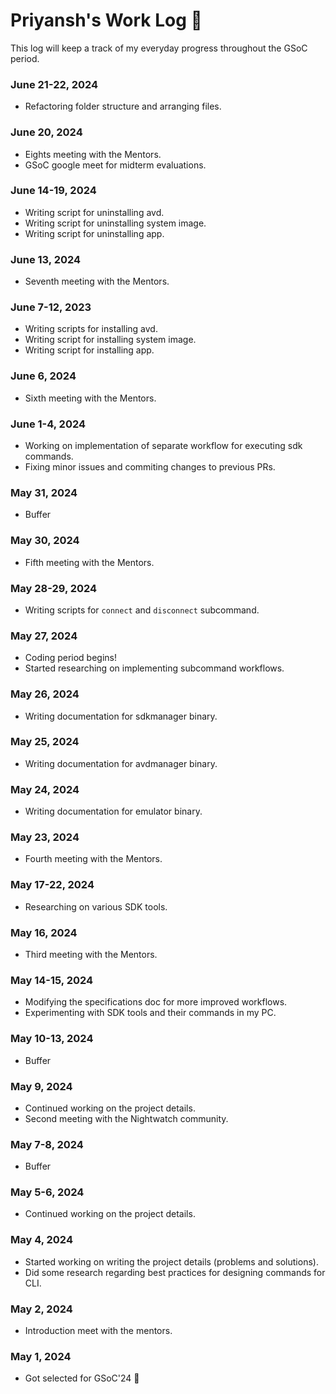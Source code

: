 # Priyansh's Work Log :memo:

This log will keep a track of my everyday progress throughout the GSoC period.

### June 21-22, 2024

- Refactoring folder structure and arranging files.

### June 20, 2024

- Eights meeting with the Mentors.
- GSoC google meet for midterm evaluations.

### June 14-19, 2024

- Writing script for uninstalling avd.
- Writing script for uninstalling system image.
- Writing script for uninstalling app.

### June 13, 2024

- Seventh meeting with the Mentors.

### June 7-12, 2023

- Writing scripts for installing avd.
- Writing script for installing system image.
- Writing script for installing app.

### June 6, 2024

- Sixth meeting with the Mentors.

### June 1-4, 2024

- Working on implementation of separate workflow for executing sdk commands.
- Fixing minor issues and commiting changes to previous PRs.

### May 31, 2024

- Buffer

### May 30, 2024

- Fifth meeting with the Mentors.

### May 28-29, 2024

- Writing scripts for `connect` and `disconnect` subcommand.

### May 27, 2024

- Coding period begins!
- Started researching on implementing subcommand workflows.

### May 26, 2024

- Writing documentation for sdkmanager binary.

### May 25, 2024

- Writing documentation for avdmanager binary.

### May 24, 2024

- Writing documentation for emulator binary.

### May 23, 2024

- Fourth meeting with the Mentors.

### May 17-22, 2024

- Researching on various SDK tools.

### May 16, 2024

- Third meeting with the Mentors.

### May 14-15, 2024

- Modifying the specifications doc for more improved workflows.
- Experimenting with SDK tools and their commands in my PC.

### May 10-13, 2024

- Buffer

### May 9, 2024

- Continued working on the project details.
- Second meeting with the Nightwatch community.

### May 7-8, 2024

- Buffer

### May 5-6, 2024

- Continued working on the project details.

### May 4, 2024

- Started working on writing the project details (problems and solutions).
- Did some research regarding best practices for designing commands for CLI.

### May 2, 2024

- Introduction meet with the mentors.

### May 1, 2024

- Got selected for GSoC'24 :tada:
